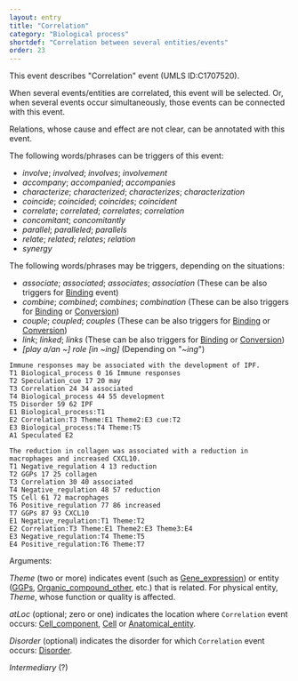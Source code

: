 ```yaml
---
layout: entry
title: "Correlation"
category: "Biological process"
shortdef: "Correlation between several entities/events"
order: 23
---
```

<!---
This event is based on the <a href="http://www.nactem.ac.uk/meta-knowledge/">GENIA-Meta-knowledge corpus</a> at <a href="http://www.nactem.ac.uk/">NaCTeM</a>.
--->

This event describes "Correlation" event (UMLS ID:C1707520).

When several events/entities are correlated, this event will be selected. Or, when several events occur simultaneously, those events can be connected with this event.

Relations, whose cause and effect are not clear, can be annotated with this event.

<!---
If it is not clear whether the trigger words are "positive" or "negative", this "Regulation" event will be selected.
--->

The following words/phrases can be triggers of this event:
- *involve*; *involved*; *involves*; *involvement*
- *accompany*; *accompanied*; *accompanies*
- *characterize*; *characterized*; *characterizes*; *characterization*
- *coincide*; *coincided*; *coincides*; *coincident*
- *correlate*; *correlated*; *correlates*; *correlation*
- *concomitant*; *concomitantly*
- *parallel*; *paralleled*; *parallels*
- *relate*; *related*; *relates*; *relation*
- *synergy*

The following words/phrases may be triggers, depending on the situations:
- *associate*; *associated*; *associates*; *association* (These can be also triggers for [Binding]() event)
- *combine*; *combined*; *combines*; *combination* (These can be also triggers for [Binding]() or [Conversion]())
- *couple*; *coupled*; *couples* (These can be also triggers for [Binding]() or [Conversion]())
- *link*; *linked*; *links* (These can be also triggers for [Binding]() or [Conversion]())
- *[play a/an ~] role [in ~ing]* (Depending on "*~ing*")

~~~ ann
Immune responses may be associated with the development of IPF.
T1 Biological_process 0 16 Immune responses
T2 Speculation_cue 17 20 may
T3 Correlation 24 34 associated
T4 Biological_process 44 55 development
T5 Disorder 59 62 IPF
E1 Biological_process:T1
E2 Correlation:T3 Theme:E1 Theme2:E3 cue:T2
E3 Biological_process:T4 Theme:T5
A1 Speculated E2
~~~
~~~ ann
The reduction in collagen was associated with a reduction in macrophages and increased CXCL10.
T1 Negative_regulation 4 13 reduction
T2 GGPs 17 25 collagen
T3 Correlation 30 40 associated
T4 Negative_regulation 48 57 reduction
T5 Cell 61 72 macrophages
T6 Positive_regulation 77 86 increased
T7 GGPs 87 93 CXCL10
E1 Negative_regulation:T1 Theme:T2
E2 Correlation:T3 Theme:E1 Theme2:E3 Theme3:E4
E3 Negative_regulation:T4 Theme:T5
E4 Positive_regulation:T6 Theme:T7
~~~

Arguments:

*Theme* (two or more) indicates event (such as [Gene_expression]()) or entity ([GGPs](), [Organic_compound_other](), etc.) that is related. For physical entity, *Theme*, whose function or quality is affected.


*atLoc* (optional; zero or one) indicates the location where `Correlation` event occurs: [Cell_component](), [Cell]() or [Anatomical_entity]().

*Disorder* (optional) indicates the disorder for which `Correlation` event occurs: [Disorder]().

*Intermediary* (?)

<!---
The *atLoc*, *fromLoc* and *toLoc* for this event must be [Subject](), [Anatomical_entity](), [Cell](), [Cell_component]() and [Entity Property]().

The other arguments, such as *Cause*, *Theme*, *Participant*, and *Product*, for this event can be any entities or events.
--->

<!--details-->

